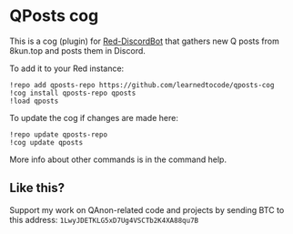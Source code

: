 # QPosts cog

This is a cog (plugin) for [Red-DiscordBot](https://github.com/Cog-Creators/Red-DiscordBot) that gathers new Q posts from 8kun.top and posts them in Discord.

To add it to your Red instance:

```
!repo add qposts-repo https://github.com/learnedtocode/qposts-cog
!cog install qposts-repo qposts
!load qposts
```

To update the cog if changes are made here:

```
!repo update qposts-repo
!cog update qposts
```

More info about other commands is in the command help.

## Like this?

Support my work on QAnon-related code and projects by sending BTC to this address: `1LwyJDETKLG5xD7Ug4VSCTb2K4XA88qu7B`

